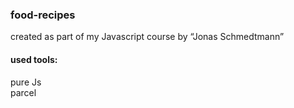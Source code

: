 ### food-recipes
created as part of my Javascript course by “Jonas Schmedtmann”

#### used tools:  
pure Js  
parcel
